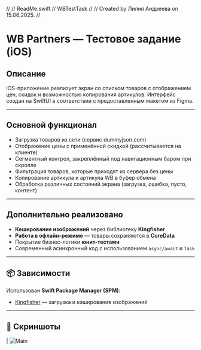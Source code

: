 //
//  ReadMe.swift
//  WBTestTask
//
//  Created by Лилия Андреева on 15.06.2025.
//

# WB Partners — Тестовое задание (iOS)

## Описание

iOS-приложение реализует экран со списком товаров с отображением цен, скидок и возможностью копирования артикулов.
Интерфейс создан на SwiftUI в соответствии с предоставленным макетом из Figma.

---

##  Основной функционал

- Загрузка товаров из сети (сервис dummyjson.com)
- Отображение цены с применённой скидкой (рассчитывается на клиенте)
- Сегментный контрол, закреплённый под навигационным баром при скролле
- Фильтрация товаров, которые приходят из сервера без цены
- Копирование артикула и артикула WB в буфер обмена
- Обработка различных состояний экрана (загрузка, ошибка, пусто, контент)

---

##  Дополнительно реализовано

-  **Кеширование изображений** через библиотеку **Kingfisher**
-  **Работа в офлайн-режиме** — товары сохраняются в **CoreData**
-  Покрытие бизнес-логики **юнит-тестами**
-  Современный асинхронный код с использованием `async/await` и `Task`

---

## 📦 Зависимости

Использован **Swift Package Manager (SPM)**:

- [Kingfisher](https://github.com/onevcat/Kingfisher) — загрузка и кэширование изображений

---

## 📸 Скриншоты

| ![Main](Screenshots/screenshot1.png)
